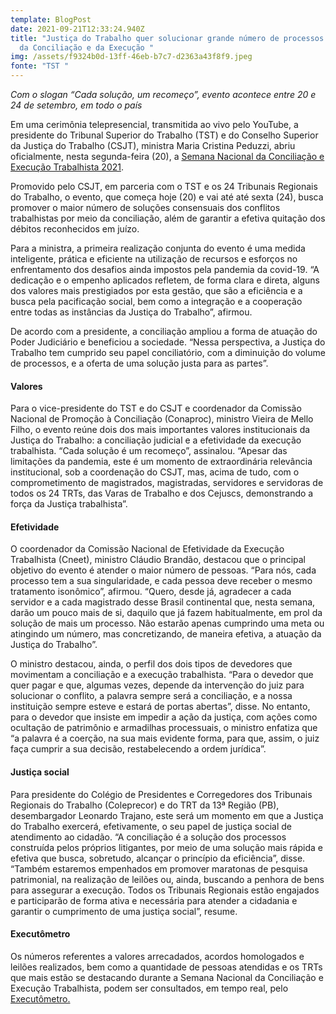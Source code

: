 ```yaml
---
template: BlogPost
date: 2021-09-21T12:33:24.940Z
title: "Justiça do Trabalho quer solucionar grande número de processos em Semana
  da Conciliação e da Execução "
img: /assets/f9324b0d-13ff-46eb-b7c7-d2363a43f8f9.jpeg
fonte: "TST "
---
```

*Com o slogan “Cada solução, um recomeço”, evento acontece entre 20 e 24 de setembro, em todo o país*

Em uma cerimônia telepresencial, transmitida ao vivo pelo YouTube, a presidente do Tribunal Superior do Trabalho (TST) e do Conselho Superior da Justiça do Trabalho (CSJT), ministra Maria Cristina Peduzzi, abriu oficialmente, nesta segunda-feira (20), a [Semana Nacional da Conciliação e Execução Trabalhista 2021](https://www.youtube.com/watch?v=LM_vbTQ8Pgw).

Promovido pelo CSJT, em parceria com o TST e os 24 Tribunais Regionais do Trabalho, o evento, que começa hoje (20) e vai até até sexta (24), busca promover o maior número de soluções consensuais dos conflitos trabalhistas por meio da conciliação, além de garantir a efetiva quitação dos débitos reconhecidos em juízo.

Para a ministra, a primeira realização conjunta do evento é uma medida inteligente, prática e eficiente na utilização de recursos e esforços no enfrentamento dos desafios ainda impostos pela pandemia da covid-19. “A dedicação e o empenho aplicados refletem, de forma clara e direta, alguns dos valores mais prestigiados por esta gestão, que são a eficiência e a busca pela pacificação social, bem como a integração e a cooperação entre todas as instâncias da Justiça do Trabalho”, afirmou.

De acordo com a presidente, a conciliação ampliou a forma de atuação do Poder Judiciário e beneficiou a sociedade. “Nessa perspectiva, a Justiça do Trabalho tem cumprido seu papel conciliatório, com a diminuição do volume de processos, e a oferta de uma solução justa para as partes”.

#### Valores

Para o vice-presidente do TST e do CSJT e coordenador da Comissão Nacional de Promoção à Conciliação (Conaproc), ministro Vieira de Mello Filho, o evento reúne dois dos mais importantes valores institucionais da Justiça do Trabalho: a conciliação judicial e a efetividade da execução trabalhista. “Cada solução é um recomeço”, assinalou. “Apesar das limitações da pandemia, este é um momento de extraordinária relevância institucional, sob a coordenação do CSJT, mas, acima de tudo, com o comprometimento de magistrados, magistradas, servidores e servidoras de todos os 24 TRTs, das Varas de Trabalho e dos Cejuscs, demonstrando a força da Justiça trabalhista”.

#### Efetividade

O coordenador da Comissão Nacional de Efetividade da Execução Trabalhista (Cneet), ministro Cláudio Brandão, destacou que o principal objetivo do evento é atender o maior número de pessoas. “Para nós, cada processo tem a sua singularidade, e cada pessoa deve receber o mesmo tratamento isonômico”, afirmou. “Quero, desde já, agradecer a cada servidor e a cada magistrado desse Brasil continental que, nesta semana, darão um pouco mais de si, daquilo que já fazem habitualmente, em prol da solução de mais um processo. Não estarão apenas cumprindo uma meta ou atingindo um número, mas concretizando, de maneira efetiva, a atuação da Justiça do Trabalho”.

O ministro destacou, ainda, o perfil dos dois tipos de devedores que movimentam a conciliação e a execução trabalhista. “Para o devedor que quer pagar e que, algumas vezes, depende da intervenção do juiz para solucionar o conflito, a palavra sempre será a conciliação, e a nossa instituição sempre esteve e estará de portas abertas”, disse. No entanto, para o devedor que insiste em impedir a ação da justiça, com ações como ocultação de patrimônio e armadilhas processuais, o ministro enfatiza que “a palavra é a coerção, na sua mais evidente forma, para que, assim, o juiz faça cumprir a sua decisão, restabelecendo a ordem jurídica”.

#### Justiça social

Para presidente do Colégio de Presidentes e Corregedores dos Tribunais Regionais do Trabalho (Coleprecor) e do TRT da 13ª Região (PB), desembargador Leonardo Trajano, este será um momento em que a Justiça do Trabalho exercerá, efetivamente, o seu papel de justiça social de atendimento ao cidadão. “A conciliação é a solução dos processos construída pelos próprios litigantes, por meio de uma solução mais rápida e efetiva que busca, sobretudo, alcançar o princípio da eficiência”, disse. “Também estaremos empenhados em promover maratonas de pesquisa patrimonial, na realização de leilões ou, ainda, buscando a penhora de bens para assegurar a execução. Todos os Tribunais Regionais estão engajados e participarão de forma ativa e necessária para atender a cidadania e garantir o cumprimento de uma justiça social”, resume.

#### Executômetro

Os números referentes a valores arrecadados, acordos homologados e leilões realizados, bem como a quantidade de pessoas atendidas e os TRTs que mais estão se destacando durante a Semana Nacional da Conciliação e Execução Trabalhista, podem ser consultados, em tempo real, pelo [Executômetro.](https://www.tst.jus.br/web/execucao-trabalhista)